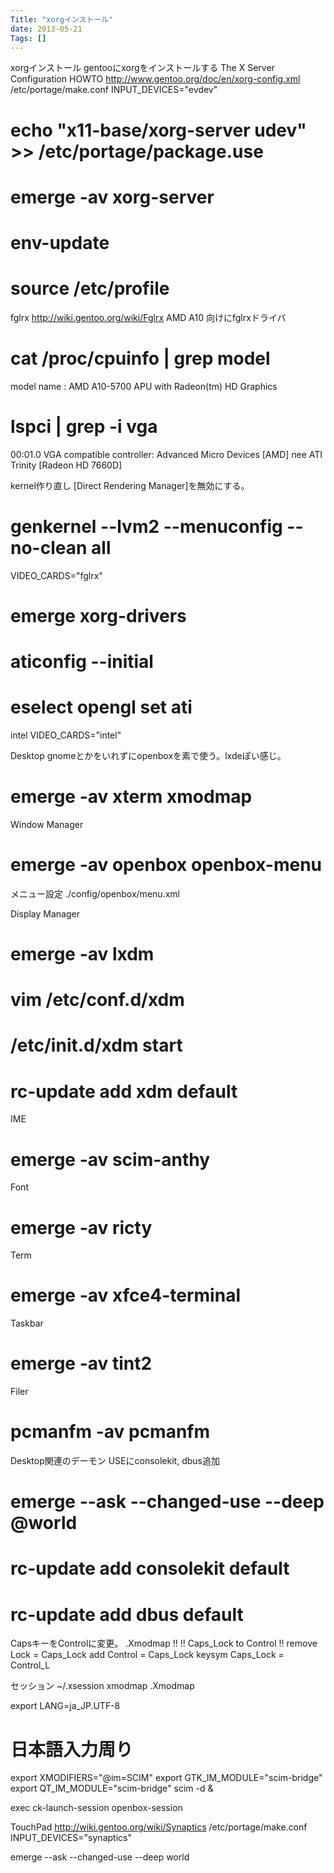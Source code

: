 ```yaml
---
Title: "xorgインストール"
date: 2013-05-21
Tags: []
---
```


xorgインストール
gentooにxorgをインストールする
The X Server Configuration HOWTO
http://www.gentoo.org/doc/en/xorg-config.xml
/etc/portage/make.conf
INPUT_DEVICES="evdev"

# echo "x11-base/xorg-server udev" >> /etc/portage/package.use
# emerge -av xorg-server
# env-update
# source /etc/profile

fglrx
http://wiki.gentoo.org/wiki/Fglrx
AMD A10 向けにfglrxドライバ
# cat /proc/cpuinfo | grep model
model name      : AMD A10-5700 APU with Radeon(tm) HD Graphics
# lspci | grep -i vga
00:01.0 VGA compatible controller: Advanced Micro Devices [AMD] nee ATI Trinity [Radeon HD 7660D]

kernel作り直し [Direct Rendering Manager]を無効にする。
# genkernel --lvm2 --menuconfig --no-clean all

VIDEO_CARDS="fglrx"

# emerge xorg-drivers
# aticonfig --initial
# eselect opengl set ati

intel
VIDEO_CARDS="intel"

Desktop
gnomeとかをいれずにopenboxを素で使う。lxdeぽい感じ。
# emerge -av xterm xmodmap

Window Manager
# emerge -av openbox openbox-menu

メニュー設定
./config/openbox/menu.xml

Display Manager
# emerge -av lxdm
# vim /etc/conf.d/xdm
# /etc/init.d/xdm start
# rc-update add xdm default

IME
# emerge -av scim-anthy

Font
# emerge -av ricty

Term
# emerge -av xfce4-terminal

Taskbar
# emerge -av tint2

Filer
# pcmanfm -av pcmanfm

Desktop関連のデーモン
USEにconsolekit, dbus追加
# emerge --ask --changed-use --deep @world
# rc-update add consolekit default
# rc-update add dbus default

CapsキーをControlに変更。
.Xmodmap
!!
!! Caps_Lock to Control
!!
remove Lock = Caps_Lock
add Control = Caps_Lock
keysym Caps_Lock = Control_L

セッション
~/.xsession
xmodmap .Xmodmap

export LANG=ja_JP.UTF-8
# 日本語入力周り
export XMODIFIERS="@im=SCIM"
export GTK_IM_MODULE="scim-bridge"
export QT_IM_MODULE="scim-bridge"
scim -d &

exec ck-launch-session openbox-session

TouchPad
http://wiki.gentoo.org/wiki/Synaptics
/etc/portage/make.conf
INPUT_DEVICES="synaptics"

emerge --ask --changed-use --deep world

